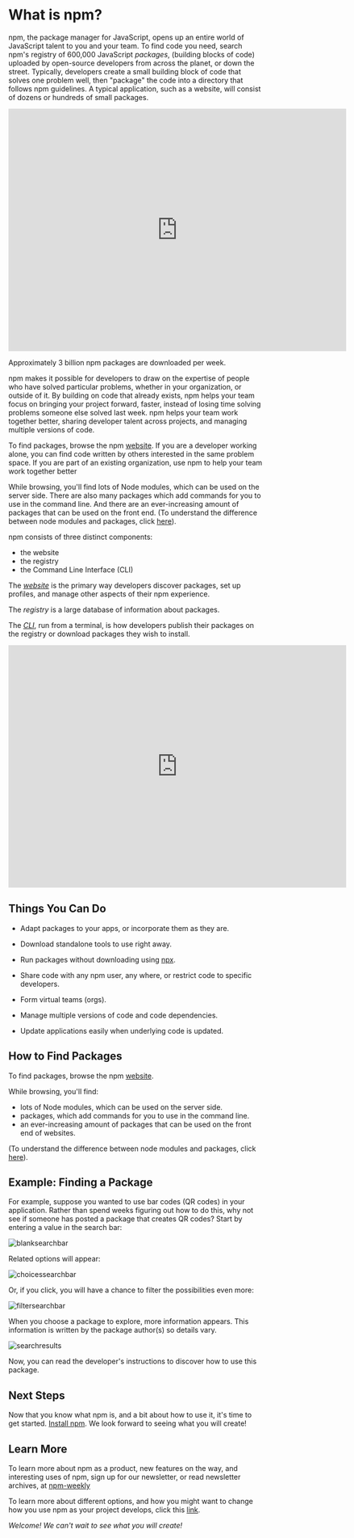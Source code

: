 <!--
title: 01 - What is npm?
featured: true
-->
# What is npm?

npm, the package manager for JavaScript, opens up an entire world of JavaScript talent to you and your team. To find code you need, search npm's registry of 600,000 JavaScript _packages_, (building blocks of code) uploaded by open-source developers from across the planet, or down the street. Typically, developers create a small building block of code that solves one problem well, then "package" the code into a directory that follows npm guidelines. A typical application, such as a website, will consist of dozens or hundreds of small packages. 

<iframe width="670" height="480" src="https://www.youtube.com/embed/x03fjb2VlGY" frameborder="0" allowfullscreen></iframe>

Approximately 3 billion npm packages are downloaded per week. 
  
npm makes it possible for developers to draw on the expertise of people who have solved particular problems, whether in your organization, or outside of it. By building on code that already exists, npm helps your team focus on bringing your project forward, faster, instead of losing time solving problems someone else solved last week. npm helps your team work together better, sharing developer talent across projects, and managing multiple versions of code.
  
To find packages, browse the npm [website](https://www.npmjs.com). If you are a developer working alone, you can find code written by others interested in the same problem space. If you are part of an existing organization, use npm to help your team work together better   

While browsing, you'll find lots of Node modules, which can be used on the server side. There are also many packages which add commands for you to use in the command line. And there are an ever-increasing amount of packages that can be used on the front end. (To understand the difference between node modules and packages, click [here](https://docs.npmjs.com/getting-started/packages)).
 
npm consists of three distinct components: 
 
*  the website
*  the registry
*  the Command Line Interface (CLI)

The [*website*](https://npmjs.com) is the primary way developers discover packages, set up profiles, and manage other aspects of their npm experience.

The *registry* is a large database of information about packages.

The [*CLI*](https://docs.npmjs.com/cli/npm), run from a terminal, is how developers publish their packages on the registry or download packages they wish to install. 

<iframe width="670" height="480" src="https://www.youtube.com/embed/x03fjb2VlGY" frameborder="0" allowfullscreen></iframe>

## Things You Can Do 

* Adapt packages to your apps, or incorporate them as they are. 

* Download standalone tools to use right away. 

* Run packages without downloading using [npx](https://www.npmjs.com/package/npx). 

* Share code with any npm user, any where, or restrict code to specific developers. 

* Form virtual teams (orgs). 

* Manage multiple versions of code and code dependencies.

* Update applications easily when underlying code is updated.

## How to Find Packages
  
To find packages, browse the npm [website](https://www.npmjs.com). 

While browsing, you'll find:

*  lots of Node modules, which can be used on the server side. 
*  packages, which add commands for you to use in the command line. 
*  an ever-increasing amount of packages that can be used on the front end of websites.  

(To understand the difference between node modules and packages, click [here](https://docs.npmjs.com/getting-started/packages)).
 
## Example: Finding a Package

For example, suppose you wanted to use bar codes (QR codes) in your application. Rather than spend weeks figuring out how to do this, why not see if someone has posted a package that creates QR codes? Start by entering a value in the search bar:

![blanksearchbar](/images/search-bar-qr-scanner-what-is-npm.png)

Related options will appear:

![choicessearchbar](/images/search-results-qr-what-is-npm.png)

Or, if you click, you will have a chance to filter the possibilities even more:

![filtersearchbar](/images/search-qr-what-is-npm.png)

When you choose a package to explore, more information appears. This information is written by the package author(s) so details vary. 

![searchresults](/images/page-results-qr-scanner-what-is-npm.png)

Now, you can read the developer's instructions to discover how to use this package. 

## Next Steps

Now that you know what npm is, and a bit about how to use it, it's time to get started.  [Install npm](https://docs.npmjs.com/getting-started/installing-node). We look forward to seeing what you will create! 

## Learn More
To learn more about npm as a product, new features on the way, and interesting uses of npm, sign up for our newsletter, or read newsletter archives, at [npm-weekly](https://www.npmjs.com/npm-weekly)

To learn more about different options, and how you might want to change how you use npm as your project develops, click this [link](https://www.npmjs.com/pricing).

*_Welcome! We can't wait to see what you will create!_*
